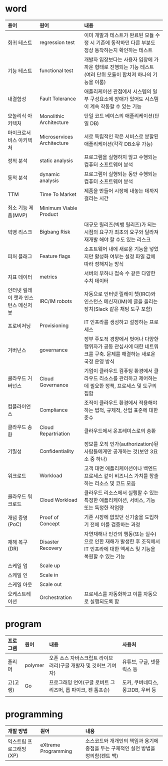 # word

|용어|원어|내용|
|:---|:---|:---|
|회귀 테스트|regression test|이미 개발과 테스트가 완료된 모듈 수정 시 기존에 동작하던 다른 부분도 정상 동작하는지 확인하는 테스트|
|기능 테스트|functional test|개발자 입장보다는 사용자 입장에 가까운 형태로 진행되는 기능 테스트(여러 단위 모듈이 합쳐져 하나의 기능을 이룸)|
|내결함성|Fault Tolerance|애플리케이션 관점에서 시스템의 일부 구성요소에 장애가 있어도 시스템이 계속 작동할 수 있는 기능|
|모놀리식 아키텍처|Monolithic Architecture|단일 코드 베이스의 애플리케이션(단일 DB)|
|마이크로서비스 아키텍처|Microservices Architecture|서로 독립적인 작은 서비스로 분할된 애플리케이션(각각 DB소유 가능)|
|정적 분석|static analysis|프로그램을 실행하지 않고 수행되는 컴퓨터 소프트웨어 분석|
|동적 분석|dynamic analysis|프로그램이 실행되는 동안 수행되는 컴퓨터 소프트웨어 분석|
|TTM|Time To Market|제품을 만들어 시장에 내놓는 데까지 걸리는 시간|
|최소 기능 제품(MVP)|Minimum Viable Product||
|빅뱅 리스크|Bigbang Risk|대규모 릴리즈(빅뱅 릴리즈)가 되는 시점의 요구가 최초의 요구와 달라져 재개발 해야 할 수도 있는 리스크|
|피처 플래그|Feature flags|소프트웨어 내에 새로운 기능을 넣었지만 활성화 여부는 설정 파일 값에 따라 정해지는 방식|
|지표 데이터|metrics|서버의 부하나 접속 수 같은 다양한 수치 데이터|
|인터넷 릴레이 챗과 인스턴스 메신저 봇|IRC/IM robots|자동으로 인터넷 릴레이 챗(IRC)와 인스턴스 메신저(IM)에 글을 올리는 장치(Slack 같은 채팅 도구 포함)|
|프로비저닝|Provisioning|IT 인프라를 생성하고 설정하는 프로세스|
|거버넌스|governance|정부 주도적 경향에서 벗어나 다양한 행위자가 공동 관심사에 대한 네트워크를 구축. 문제를 해결하는 새로운 국정 운영 방식|
|클라우드 거버넌스|Cloud Governance|기업이 클라우드 컴퓨팅 환경에서 클라우드 리소스를 관리하고 제어하는 데 필요한 정책, 프로세스 및 도구의 집합|
|컴플라이언스|Compliance|조직이 클라우드 환경에서 적용해야 하는 법적, 규제적, 산업 표준에 대한 준수|
|클라우드 송환|Cloud Repartriation|클라우드에서 온프레미스로의 송환|
|기밀성|Confidentiality|정보를 오직 인가(authorization)된 사람들에게만 공개하는 것(보안 3요소 중 하나)|
|워크로드|Workload|고객 대면 애플리케이션이나 백엔드 프로세스 같이 비즈니스 가치를 창출하는 리소스 및 코드 모음|
|클라우드 워크로드|Cloud Workload|클라우드 리소스에서 실행할 수 있는 특정한 애플리케이션, 서비스, 기능 또는 특정한 작업량|
|개념 증명(PoC)|Proof of Concept|기존 시장에 없었던 신기술을 도입하기 전에 이를 검증하는 과정|
|재해 복구(DR)|Disaster Recovery|자연재해나 인간의 행동(또는 실수)으로 인한 재해가 발생한 후 조직에서 IT 인프라에 대한 액세스 및 기능을 복원할 수 있는 기능|
|스케일 업|Scale up||
|스케일 인|Scale in||
|스케일 아웃|Scale out||
|오케스트레이션|Orchestration|프로세스를 자동화하고 이를 자동으로 실행되도록 함|


# program
|프로그램|원어|내용|사용처|
|:---|:---|:---|:---|
|폴리머|polymer|오픈 소스 자바스크립트 라이브러리(구글 개발자 및 깃허브 기여자)|유튜브, 구글, 넷플릭스 등|
|고(고랭)|Go|프로그래밍 언어(구글 로버트 그리즈머, 롭 파이크, 켄 톰프슨)|도커, 쿠버네티스, 몽고DB, 우버 등|
|||

# programming
|개발 방법|원어|내용|
|:---|:---|:---|
|익스트림 프로그래밍(XP)|eXtreme Programming|소스코드와 개개인의 책임과 용기에 중점을 두는 구체적인 실천 방법을 정의함(켄트 백)|
